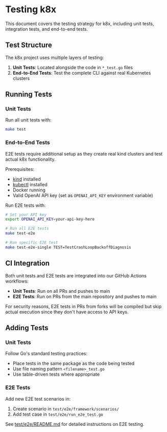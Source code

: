 # Testing k8x

This document covers the testing strategy for k8x, including unit tests, integration tests, and end-to-end tests.

## Test Structure

The k8x project uses multiple layers of testing:

1. **Unit Tests**: Located alongside the code in `*_test.go` files
2. **End-to-End Tests**: Test the complete CLI against real Kubernetes clusters

## Running Tests

### Unit Tests

Run all unit tests with:

```bash
make test
```

### End-to-End Tests

E2E tests require additional setup as they create real kind clusters and test actual k8x functionality.

Prerequisites:

- [kind](https://kind.sigs.k8s.io/docs/user/quick-start/) installed
- [kubectl](https://kubernetes.io/docs/tasks/tools/install-kubectl/) installed
- Docker running
- Valid OpenAI API key (set as `OPENAI_API_KEY` environment variable)

Run E2E tests with:

```bash
# Set your API key
export OPENAI_API_KEY=your-api-key-here

# Run all E2E tests
make test-e2e

# Run specific E2E test
make test-e2e-single TEST=TestCrashLoopBackoffDiagnosis

```

## CI Integration

Both unit tests and E2E tests are integrated into our GitHub Actions workflows:

- **Unit Tests**: Run on all PRs and pushes to main
- **E2E Tests**: Run on PRs from the main repository and pushes to main

For security reasons, E2E tests in PRs from forks will be compiled but skip actual execution since they don't have access to API keys.

## Adding Tests

### Unit Tests

Follow Go's standard testing practices:

- Place tests in the same package as the code being tested
- Use file naming pattern `<filename>_test.go`
- Use table-driven tests where appropriate

### E2E Tests

Add new E2E test scenarios in:

1. Create scenario in `test/e2e/framework/scenarios/`
2. Add test case in `test/e2e/run_e2e_test.go`

See [test/e2e/README.md](test/e2e/README.md) for detailed instructions on E2E testing.
